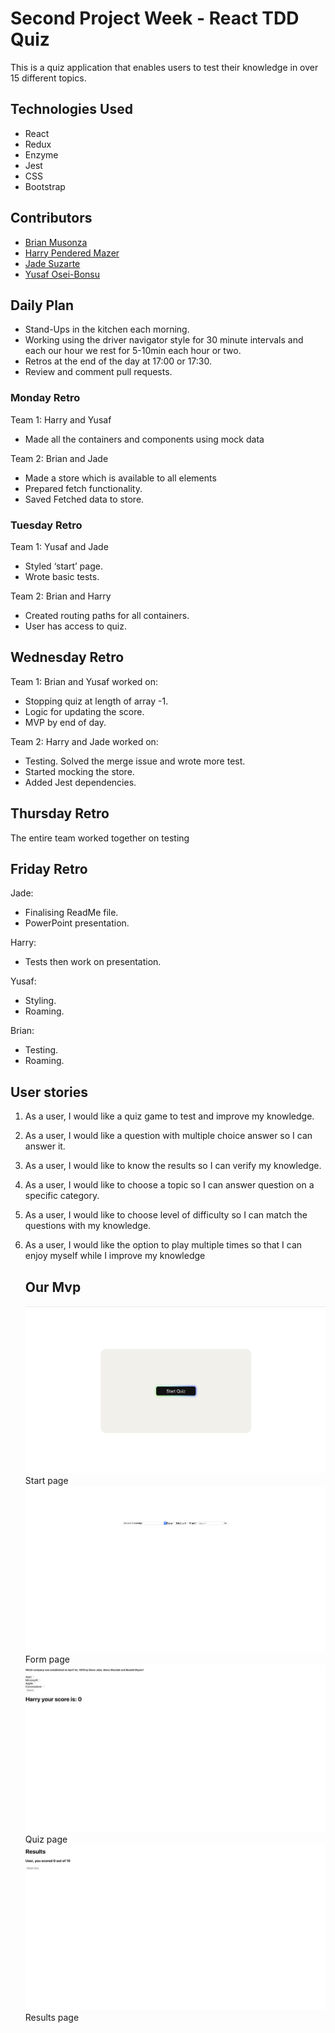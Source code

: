 # Second Project Week - React TDD Quiz

This is a quiz application that enables users to test their knowledge in over 15 different topics.

## Technologies Used
- React 
- Redux 
- Enzyme
- Jest
- CSS
- Bootstrap

## Contributors 

- [Brian Musonza](https://github.com/chipembere)
- [Harry Pendered Mazer](https://github.com/harry-pm)
- [Jade Suzarte](https://github.com/jadesuzarte)
- [Yusaf Osei-Bonsu](https://github.com/YusafOsei-Bonsu)

## Daily Plan

- Stand-Ups in the kitchen each morning.
- Working using the driver navigator style for 30 minute intervals and each our hour we rest for 5-10min each hour or two.
- Retros at the end of the day at 17:00 or 17:30.
- Review and comment pull requests.

### Monday Retro

Team 1: Harry and Yusaf
- Made all the containers and components using mock data
	
Team 2: Brian and Jade 
- Made a store which is available to all elements
- Prepared fetch functionality.
- Saved Fetched data to store.

### Tuesday Retro

Team 1: Yusaf and Jade  
- Styled ‘start’ page.
- Wrote basic tests. 
	
Team 2: Brian and Harry
- Created routing paths for all containers.
- User has access to quiz.

## Wednesday Retro

Team 1: Brian and Yusaf worked on:
- Stopping quiz at length of array -1.
- Logic for updating the score.
- MVP by end of day.

Team 2: Harry and Jade worked on:
- Testing. Solved the merge issue and wrote more test.
- Started mocking the store.
- Added Jest dependencies.

## Thursday Retro 
The entire team worked together on testing

## Friday Retro 
Jade: 
- Finalising ReadMe file.
- PowerPoint presentation.

Harry:
- Tests then work on presentation.

Yusaf:
- Styling.
- Roaming.

Brian:
- Testing.
- Roaming.

## User stories

1. As a user, I would like a quiz game to test and improve my knowledge.

2. As a user, I would like a question with multiple choice answer so I can answer it.

3. As a user, I would like to know the results so I can verify my knowledge.

4. As a user, I would like to choose a topic so I can answer question on a specific category.

5. As a user, I would like to choose level of difficulty so I can match the questions with my knowledge.

6. As a user, I would like the option to play multiple times so that I can enjoy myself while I improve my knowledge

	## Our Mvp
	![GitHub Logo](./public/start_page.png)
Start page 
	![GitHub Logo](./public/form_img.png)
	Form page
	![GitHub Logo](./public/quiz_img.png)
	Quiz page
	![GitHub Logo](./public/result_img.png)
	Results page
